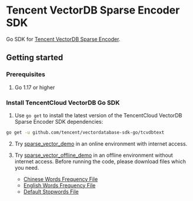 # Tencent VectorDB Sparse Encoder SDK

Go SDK for [Tencent VectorDB Sparse Encoder](https://cloud.tencent.com/document/product/1709/111372).

## Getting started

### Prerequisites
1. Go 1.17 or higher

### Install TencentCloud VectorDB Go SDK

1. Use `go get` to install the latest version of the TencentCloud VectorDB Sparse Encoder SDK dependencies: 
```sh
go get -u github.com/tencent/vectordatabase-sdk-go/tcvdbtext
```

2. Try [sparse_vector_demo](examples/sparse_vector_demo/main.go) in an online environment with internet access.

3. Try [sparse_vector_offline_demo](examples/sparse_vector_offline_demo/main.go) in an offline environment without internet access. 
Before running the code, please download files which you need.

    - [Chinese Words Frequency File](https://vectordb-public-1310738255.cos.ap-guangzhou.myqcloud.com/sparsevector/bm25_zh_default.json)
    - [English Words Frequency File](https://vectordb-public-1310738255.cos.ap-guangzhou.myqcloud.com/sparsevector/bm25_en_default.json)
    - [Default Stopwords File](https://vectordb-public-1310738255.cos.ap-guangzhou.myqcloud.com/sparsevector/default_stopwords.txt)
